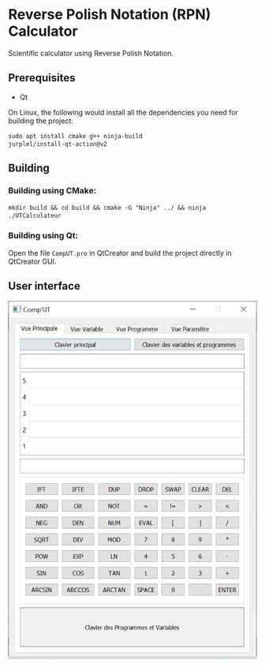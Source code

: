 # Reverse Polish Notation (RPN) Calculator

Scientific calculator using Reverse Polish Notation. 

## Prerequisites
- Qt

On Linux, the following would install all the dependencies you need for building the project:

```
sudo apt install cmake g++ ninja-build
jurplel/install-qt-action@v2
```


## Building

### Building using CMake:

```
mkdir build && cd build && cmake -G "Ninja" ../ && ninja
./UTCalculateur
```

### Building using Qt:

Open the file `CompUT.pro` in QtCreator and build the project directly in QtCreator GUI.

## User interface

![main GUI](images/CalculatorGUI.PNG)


